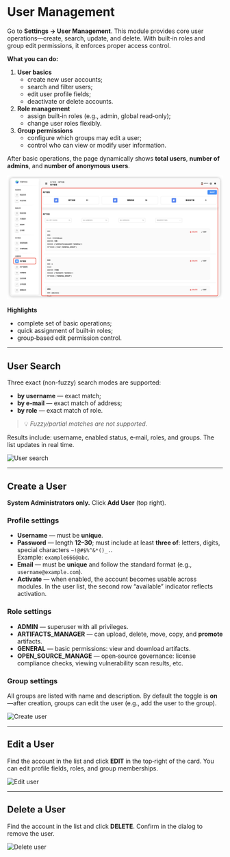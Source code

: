 # User Management

Go to **Settings → User Management**. This module provides core user operations—create, search, update, and delete. With built‑in roles and group edit permissions, it enforces proper access control.

**What you can do:**

1. **User basics**
   - create new user accounts;
   - search and filter users;
   - edit user profile fields;
   - deactivate or delete accounts.
2. **Role management**
   - assign built‑in roles (e.g., admin, global read‑only);
   - change user roles flexibly.
3. **Group permissions**
   - configure which groups may edit a user;
   - control who can view or modify user information.

After basic operations, the page dynamically shows **total users**, **number of admins**, and **number of anonymous users**.

![User Management UI](setting-manage-user-management-ui.b746f160.png)

**Highlights**

- complete set of basic operations;
- quick assignment of built‑in roles;
- group‑based edit permission control.

---

## User Search

Three exact (non-fuzzy) search modes are supported:

- **by username** — exact match;
- **by e‑mail** — exact match of address;
- **by role** — exact match of role.

> 💡 *Fuzzy/partial matches are not supported.*

Results include: username, enabled status, e‑mail, roles, and groups. The list updates in real time.

![User search](setting-manage-user-management-search.90327be2.gif)

---

## Create a User

**System Administrators only.** Click **Add User** (top right).

### Profile settings

- **Username** — must be **unique**.
- **Password** — length **12–30**; must include at least **three of**: letters, digits, special characters `~!@#$%^&*()_.`.  
  Example: `example666@abc`.
- **Email** — must be **unique** and follow the standard format (e.g., `username@example.com`).
- **Activate** — when enabled, the account becomes usable across modules. In the user list, the second row “available” indicator reflects activation.

### Role settings

- **ADMIN** — superuser with all privileges.
- **ARTIFACTS_MANAGER** — can upload, delete, move, copy, and **promote** artifacts.
- **GENERAL** — basic permissions: view and download artifacts.
- **OPEN_SOURCE_MANAGE** — open‑source governance: license compliance checks, viewing vulnerability scan results, etc.

### Group settings

All groups are listed with name and description. By default the toggle is **on**—after creation, groups can edit the user (e.g., add the user to the group).

![Create user](setting-manage-user-management-create.cc28061b.gif)

---

## Edit a User

Find the account in the list and click **EDIT** in the top‑right of the card. You can edit profile fields, roles, and group memberships.

![Edit user](setting-manage-user-management-edit.bdba932e.gif)

---

## Delete a User

Find the account in the list and click **DELETE**. Confirm in the dialog to remove the user.

![Delete user](setting-manage-user-management-del.6d65b7c3.gif)
